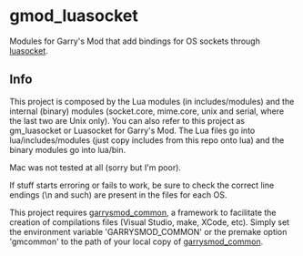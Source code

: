 # gmod_luasocket

Modules for Garry's Mod that add bindings for OS sockets through [luasocket][1].

## Info

This project is composed by the Lua modules (in includes/modules) and the internal (binary) modules (socket.core, mime.core, unix and serial, where the last two are Unix only).
You can also refer to this project as gm_luasocket or Luasocket for Garry's Mod.
The Lua files go into lua/includes/modules (just copy includes from this repo onto lua) and the binary modules go into lua/bin.

Mac was not tested at all (sorry but I'm poor).

If stuff starts erroring or fails to work, be sure to check the correct line endings (\n and such) are present in the files for each OS.

This project requires [garrysmod_common][2], a framework to facilitate the creation of compilations files (Visual Studio, make, XCode, etc). Simply set the environment variable 'GARRYSMOD_COMMON' or the premake option 'gmcommon' to the path of your local copy of [garrysmod_common][2].


  [1]: https://github.com/diegonehab/luasocket
  [2]: https://bitbucket.org/danielga/garrysmod_common
